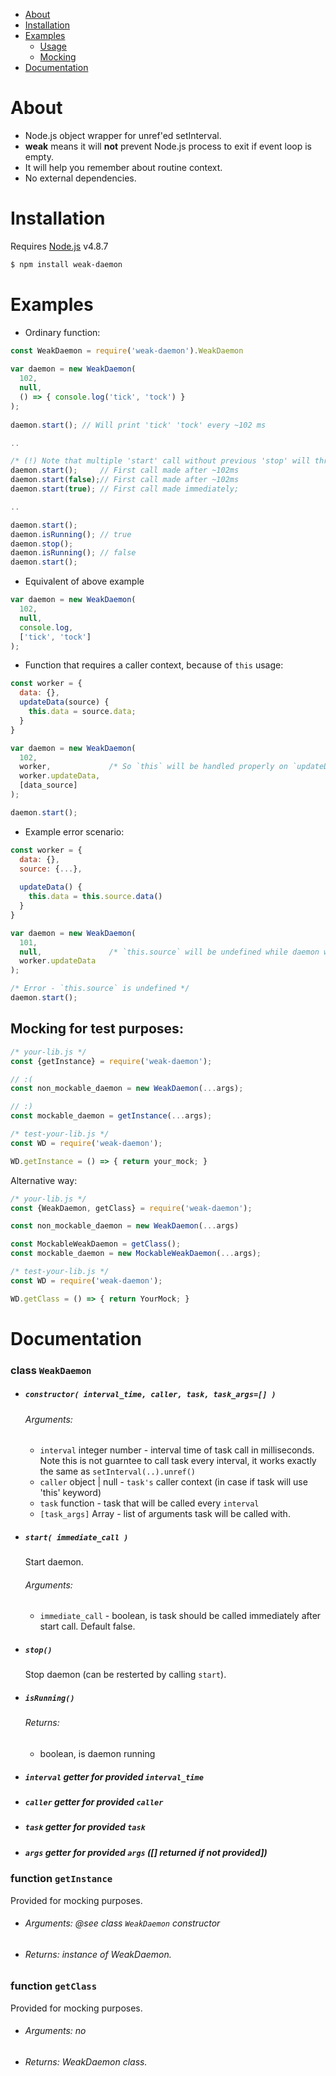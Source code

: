 - [About](#about)
- [Installation](#installation)
- [Examples](#examples)
  - [Usage](#examples)
  - [Mocking](#mocking-for-test-purposes)
- [Documentation](#documentation)

# About
- Node.js object wrapper for unref'ed setInterval.
- **weak** means it will **not** prevent Node.js process to exit if event loop is empty.
- It will help you remember about routine context.
- No external dependencies.

# Installation
Requires [Node.js](https://nodejs.org/) v4.8.7
```sh
$ npm install weak-daemon
```

# Examples

- Ordinary function:
```js
const WeakDaemon = require('weak-daemon').WeakDaemon
                                         
var daemon = new WeakDaemon(             
  102,                                   
  null,                                  
  () => { console.log('tick', 'tock') }  
);                                       
                                         
daemon.start(); // Will print 'tick' 'tock' every ~102 ms

..

/* (!) Note that multiple 'start' call without previous 'stop' will throw error */
daemon.start();     // First call made after ~102ms
daemon.start(false);// First call made after ~102ms
daemon.start(true); // First call made immediately;

..

daemon.start();
daemon.isRunning(); // true
daemon.stop();
daemon.isRunning(); // false
daemon.start();
```

- Equivalent of above example
```js
var daemon = new WeakDaemon(
  102,
  null,
  console.log,
  ['tick', 'tock']
);
```


- Function that requires a caller context, because of `this` usage:
```js
const worker = {
  data: {},
  updateData(source) {
    this.data = source.data;
  } 
}

var daemon = new WeakDaemon(
  102,
  worker,             /* So `this` will be handled properly on `updateData` call */
  worker.updateData,
  [data_source]
);

daemon.start();
```

- Example error scenario:
```node.js
const worker = {
  data: {},
  source: {...},
  
  updateData() {
    this.data = this.source.data()
  }
}

var daemon = new WeakDaemon(
  101,
  null,               /* `this.source` will be undefined while daemon will call `updateData` */
  worker.updateData
);

/* Error - `this.source` is undefined */
daemon.start();
```

## Mocking for test purposes:
```js
/* your-lib.js */
const {getInstance} = require('weak-daemon');

// :(
const non_mockable_daemon = new WeakDaemon(...args);

// :)
const mockable_daemon = getInstance(...args);
```
```js
/* test-your-lib.js */
const WD = require('weak-daemon');

WD.getInstance = () => { return your_mock; }
```
Alternative way:
```js
/* your-lib.js */
const {WeakDaemon, getClass} = require('weak-daemon');

const non_mockable_daemon = new WeakDaemon(...args)

const MockableWeakDaemon = getClass();
const mockable_daemon = new MockableWeakDaemon(...args);
```
```js
/* test-your-lib.js */
const WD = require('weak-daemon');

WD.getClass = () => { return YourMock; }
```

# Documentation

### class `WeakDaemon`

- ##### `constructor( interval_time, caller, task, task_args=[] )`
  ###### Arguments:
  - `interval` integer number - interval time of task call in milliseconds. Note this is not guarntee to call task every interval, it works exactly the same as `setInterval(..).unref()`
  - `caller` object | null - `task's` caller context (in case if task will use 'this' keyword)
  - `task` function - task that will be called every `interval`
  - `[task_args]` Array<any> - list of arguments task will be called with.

- ##### `start( immediate_call )`
  Start daemon.
  ###### Arguments:
  - `immediate_call` - boolean, is task should be called immediately after start call. Default false.

- ##### `stop()`
  Stop daemon (can be resterted by calling `start`).

- ##### `isRunning()`
  ###### Returns:
  - boolean, is daemon running

- ##### `interval` getter for provided `interval_time`
- ##### `caller` getter for provided `caller`
- ##### `task` getter for provided `task`
- ##### `args` getter for provided `args` ([] returned if not provided])

### function `getInstance`
Provided for mocking purposes.
- ###### Arguments: @see class `WeakDaemon` constructor
- ###### Returns: instance of WeakDaemon.

### function `getClass`
Provided for mocking purposes.
- ###### Arguments: no
- ###### Returns: WeakDaemon class.
